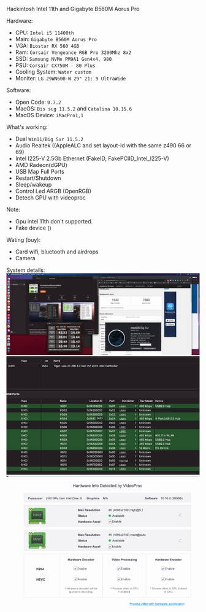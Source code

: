 Hackintosh Intel 11th and Gigabyte B560M Aorus Pro

Hardware:
 - CPU: `Intel i5 11400th`
 - Main: `Gigabyte B560M Aorus Pro`
 - VGA: `Biostar RX 560 4GB`
 - Ram: `Corsair Vengeance RGB Pro 3200Mhz 8x2`
 - SSD: `Samsung NVMe PM9A1 Gen4x4, 980`
 - PSU: `Corsair CX750M - 80 Plus`
 - Cooling System: `Water custom`
 - Moniter: `LG 29WN600-W 29" 21: 9 UltraWide`

Software:
 - Open Code: `0.7.2`
 - MacOS: `Bis sug 11.5.2` and `Catalina 10.15.6`
 - MacOS Device: `iMacPro1,1`

What's working:
 - Dual `Win11/Big Sur 11.5.2`
 - Audio Realtek ((AppleALC and set layout-id with the same z490 66 or 69)
 - Intel I225-V 2.5Gb Ethernet (FakeID, FakePCIID_Intel_I225-V)
 - AMD Radeon(dGPU)
 - USB Map Full Ports
 - Restart/Shutdown
 - Sleep/wakeup
 - Control Led ARGB (OpenRGB)
 - Detech GPU with videoproc

Note: 
- Gpu intel 11th don't supported.
- Fake device ()

Wating (buy):
 - Card wifi, bluetooth and airdrops
 - Camera


System details:
![alt tag](https://github.com/fox-zi/hackintosh/blob/main/assets/image/performance.png)
![alt tag](https://github.com/fox-zi/hackintosh/blob/main/assets/image/usb-port.png)
![alt tag](https://github.com/fox-zi/hackintosh/blob/main/assets/image/videoproc.png)




